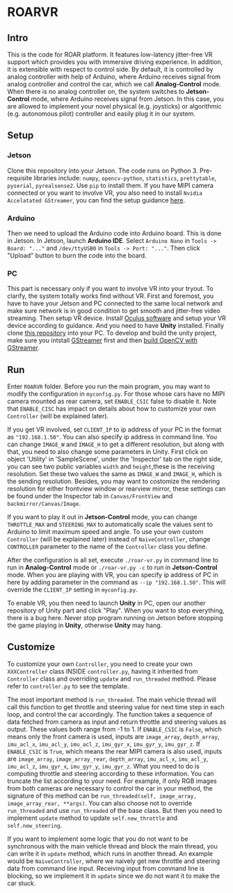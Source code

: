 # ROARVR

## Intro
This is the code for ROAR platform. It features low-latency jitter-free VR support which provides you with immersive driving experience. In addition, it is extensible with respect to control side. By default, it is controlled by analog controller with help of Arduino, where Arduino receives signal from analog controller and control the car, which we call **Analog-Control** mode. When there is no analog controller on, the system switches to **Jetson-Control** mode, where Arduino receives signal from Jetson. In this case, you are allowed to implement your novel physical (e.g. joysticks) or algorithmic (e.g. autonomous pilot) controller and easily plug it in our system.

## Setup

### Jetson
Clone this repository into your Jetson. The code runs on Python 3. Pre-requisite libraries include: `numpy`, `opencv-python`, `statistics`, `prettytable`, `pyserial`, `pyrealsense2`. Use `pip` to install them. If you have MIPI camera connected or you want to involve VR, you also need to install `Nvidia Accelatated GStreamer`, you can find the setup guidance [here](https://developer.download.nvidia.com/embedded/L4T/r32_Release_v1.0/Docs/Accelerated_GStreamer_User_Guide.pdf?BlbMrXc01wJrcGEdNwtlAEY35R0ofBnDCcpbfH9g71zqPsrglP7iv5hqz5_LciiElQF-TU38MzH9vO70egx8Fo7CgUvgJxcYrKVlPczq30tkevp9TbEg1nZJjtUmx7_DtTArOCqYbbH6coyDRsnPganEgVEkKVqCE33mXV__VE_2LGytTSE
).

### Arduino
Then we need to upload the Arduino code into Arduino board. This is done in Jetson. In Jetson, launch **Arduino IDE**. Select `Arduino Nano` in `Tools -> Board: "..."` and `/dev/ttyUSB0` in `Tools -> Port: "..."`. Then click "Upload" button to burn the code into the board.


### PC
This part is necessary only if you want to involve VR into your tryout. To clarify, the system totally works find without VR. First and foremost, you have to have your Jetson and PC connected to the same local network and make sure network is in good condition to get smooth and jitter-free video streaming. Then setup VR device. Install [Oculus software](https://www.oculus.com/setup/) and setup your VR device according to guidance. And you need to have **Unity** installed. Finally clone [this repository](https://github.com/augcog/IRG-RACING-VR) into your PC. 
To develop and build the unity project, make sure you intstall [GStreamer](https://gstreamer.freedesktop.org/documentation/installing/on-windows.html?gi-language=c) first and then [build OpenCV with GStreamer](https://cv-tricks.com/how-to/installation-of-opencv-4-1-0-in-windows-10-from-source/).

## Run
Enter `ROARVR` folder. Before you run the main program, you may want to modify the configuration in `myconfig.py`. For those whose cars have no MIPI camera mounted as rear camera, set `ENABLE_CSIC` false to disable it. Note that `ENABLE_CISC` has impact on details about how to customize your own `Controller` (will be explained later).

If you get VR involved, set `CLIENT_IP` to ip address of your PC in the format as `"192.168.1.50"`. You can also specify ip address in command line. You can change `IMAGE_W` and `IMAGE_H` to get a different resolution, but along with that, you need to also change some parameters in Unity. First click on object 'Utility' in 'SampleScene', under the 'Inspector' tab on the right side, you can see two public variables `width` and `height`,these is the receiving resolution. Set these two values the same as `IMAGE_W` and `IMAGE_H`, which is the sending resolution. Besides, you may want to costomize the rendering resolution for either frontview window or rearview mirror, these settings can be found under the Inspector tab in `Canvas/FrontView` and `backmirror/Canvas/Image`.

If you want to play it out in **Jetson-Control** mode, you can change `THROTTLE_MAX` and `STEERING_MAX` to automatically scale the values sent to Arduino to limit maximum speed and angle. To use your own custom `Controller` (will be explained later) instead of `NaiveController`, change `CONTROLLER` parameter to the name of the `Controller` class you define.

After the configuration is all set, execute `./roar-vr.py` in command line to run in **Analog-Control** mode or `./roar-vr.py -c` to run in **Jetson-Control** mode. When you are playing with VR, you can specify ip address of PC in here by adding parameter in the command as `--ip "192.168.1.50"`. This will override the `CLIENT_IP` setting in `myconfig.py`.

To enable VR, you then need to launch **Unity** in PC, open our another repository of Unity part and click "Play". When you want to stop everything, there is a bug here. Never stop program running on Jetson before stopping the game playing in **Unity**, otherwise **Unity** may hang.

## Customize
To customize your own `Controller`, you need to create your own `XXXController` class INSIDE `controller.py`, having it inherited from `Controller` class and overriding `update` and `run_threaded` method. Please refer to `controller.py` to see the template.

The most important method is `run_threaded`. The main vehicle thread will call this function to get throttle and steering value for next time step in each loop, and control the car accordingly. The function takes a sequence of data fetched from camera as input and return throttle and steering values as output. These values both range from -1 to 1. If `ENABLE_CSIC` is `False`, which means only the front camera is used, inputs are `image_array`, `depth_array`, `imu_acl_x`, `imu_acl_y`, `imu_acl_z`, `imu_gyr_x`, `imu_gyr_y`, `imu_gyr_z`. If `ENABLE_CSIC` is `True`, which means the rear MIPI camera is also used, inputs are `image_array`, `image_array_rear`, `depth_array`, `imu_acl_x`, `imu_acl_y`, `imu_acl_z`, `imu_gyr_x`, `imu_gyr_y`, `imu_gyr_z`. What you need to do is computing throttle and steering according to these information. You can truncate the list according to your need. For example, if only RGB images from both cameras are necessary to control the car in your method, the signature of this method can be `run_threaded(self, image_array, image_array_rear, **args)`. You can also choose not to override `run_threaded` and use `run_threaded` of the base class. But then you need to implement `update` method to update `self.new_throttle` and `self.new_steering`.

If you want to implement some logic that you do not want to be synchronous with the main vehicle thread and block the main thread, you can write it in `update` method, which runs in another thread. An example would be `NaiveController`, where we naively get new throttle and steering data from command line input. Receiving input from command line is blocking, so we implement it in `update` since we do not want it to make the car stuck.
